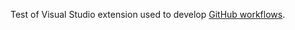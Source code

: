 Test of Visual Studio extension used to develop [GitHub workflows](https://github.com/ReMinoer/workflows/blob/master/.github/workflows/vsix-publish.yml).